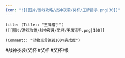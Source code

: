 ```yaml
---
Icon: "![[图片/游戏攻略/战神夜袭/奖杯/王牌猎手.png|30]]"
---
```

```ad-common-silver-trophy
title: (Title:: "王牌猎手")
![[图片/游戏攻略/战神夜袭/奖杯/王牌猎手.png|100]]

(Comment:: "动物寓言达到100%完成度")
```

#战神夜袭/奖杯 #奖杯 #奖杯/银
